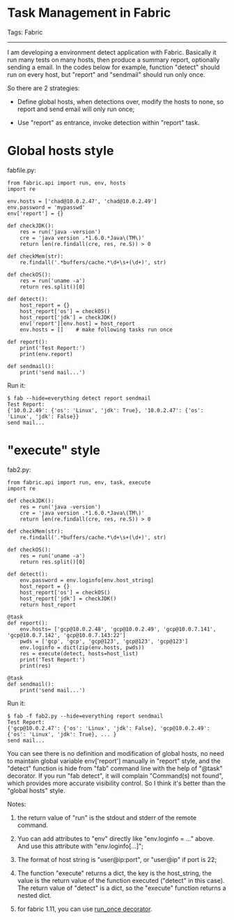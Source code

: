 # Task Management in Fabric
Tags: Fabric

------

I am developing a environment detect application with Fabric.
Basically it run many tests on many hosts, then produce a summary report,
optionally sending a email. In the codes below for example,
function "detect" should run on every host, but "report" and "sendmail"
should run only once.

So there are 2 strategies:

* Define global hosts, when detections over, modify the hosts to none,
  so report and send email will only run once;

* Use "report" as entrance, invoke detection within "report" task.

# Global hosts style

fabfile.py:

    from fabric.api import run, env, hosts
    import re

    env.hosts = ['chad@10.0.2.47', 'chad@10.0.2.49']
    env.password = 'mypasswd'
    env['report'] = {}

    def checkJDK():
        res = run('java -version')
        cre = 'java version .*1.6.0.*Java\(TM\)'
        return len(re.findall(cre, res, re.S)) > 0

    def checkMem(str):
        re.findall('.*buffers/cache.*\d+\s+(\d+)', str)

    def checkOS():
        res = run('uname -a')
        return res.split()[0]

    def detect():
        host_report = {}
        host_report['os'] = checkOS()
        host_report['jdk'] = checkJDK()
        env['report'][env.host] = host_report
        env.hosts = []    # make following tasks run once

    def report():
        print('Test Report:')
        print(env.report)

    def sendmail():
        print('send mail...')

Run it:

    $ fab --hide=everything detect report sendmail
    Test Report:
    {'10.0.2.49': {'os': 'Linux', 'jdk': True}, '10.0.2.47': {'os': 'Linux', 'jdk': False}}
    send mail...

# "execute" style

fab2.py:

    from fabric.api import run, env, task, execute
    import re

    def checkJDK():
        res = run('java -version')
        cre = 'java version .*1.6.0.*Java\(TM\)'
        return len(re.findall(cre, res, re.S)) > 0

    def checkMem(str):
        re.findall('.*buffers/cache.*\d+\s+(\d+)', str)

    def checkOS():
        res = run('uname -a')
        return res.split()[0]

    def detect():
        env.password = env.loginfo[env.host_string]
        host_report = {}
        host_report['os'] = checkOS()
        host_report['jdk'] = checkJDK()
        return host_report

    @task
    def report():
        env.hosts= ['gcp@10.0.2.48', 'gcp@10.0.2.49', 'gcp@10.0.7.141', 'gcp@10.0.7.142', 'gcp@10.0.7.143:22']
        pwds = ['gcp', 'gcp', 'gcp@123', 'gcp@123', 'gcp@123']
        env.loginfo = dict(zip(env.hosts, pwds))
        res = execute(detect, hosts=host_list)
        print('Test Report:')
        print(res)

    @task
    def sendmail():
        print('send mail...')

Run it:

    $ fab -f fab2.py --hide=everything report sendmail
    Test Report:
    {'gcp@10.0.2.47': {'os': 'Linux', 'jdk': False}, 'gcp@10.0.2.49': {'os': 'Linux', 'jdk': True}, ... }
    send mail...

You can see there is no definition and modification of global hosts,
no need to maintain global variable env['report'] manually in "report" style,
and the "detect" function is hide from "fab" command line
with the help of "@task" decorator.
If you run "fab detect", it will complain "Command(s) not found",
which provides more accurate visibility control.
So I think it's better than the "global hosts" style.


Notes:

1. the return value of "run" is the stdout and stderr of the remote command.

1. Yuo can add attributes to "env" directly like "env.loginfo = ..." above.
   And use this attribute with "env.loginfo[...]";

1. The format of host string is "user@ip:port", or "user@ip" if port is 22;

1. The function "execute" returns a dict, the key is the host_string,
   the value is the return value of the function executed
   ("detect" in this case).
   The return value of "detect" is a dict,
   so the "execute" function returns a nested dict.

1. for fabric 1.11, you can use [run_once decorator](http://bit.ly/1TJ68oN).
